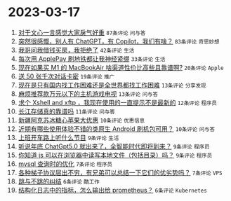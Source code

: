 # 2023-03-17

1. [对于文心一言感觉大家戾气好重](https://www.v2ex.com/t/924741) `87条评论` `问与答`
1. [突然很感慨，别人有 ChatGPT，有 Copilot，我们有啥？](https://www.v2ex.com/t/924746) `83条评论` `奇思妙想`
1. [我哥问我借钱买房，我拒绝了](https://www.v2ex.com/t/924735) `42条评论` `生活`
1. [每次用 ApplePay 刷地铁都让我神经紧绷](https://www.v2ex.com/t/924739) `33条评论` `生活`
1. [现在如果买 M1 的 MacBookAir 啥渠道性价比高些且靠谱啊?](https://www.v2ex.com/t/924733) `20条评论` `Apple`
1. [送 50 张千次对话卡密](https://www.v2ex.com/t/924713) `19条评论` `推广`
1. [现在是只有国内找工作困难还是全世界都找工作困难](https://www.v2ex.com/t/924760) `13条评论` `分享发现`
1. [麻烦推荐款万元以下的主机游戏电视](https://www.v2ex.com/t/924714) `13条评论` `问与答`
1. [求个 Xshell and xftp ，我现在使用的一直提示不是最新的](https://www.v2ex.com/t/924761) `12条评论` `程序员`
1. [长江存储真的靠谱吗](https://www.v2ex.com/t/924773) `11条评论` `问与答`
1. [新疆阿克苏冰糖心苹果大优惠](https://www.v2ex.com/t/924743) `10条评论` `优惠信息`
1. [近期有哪些使用体验不错的类原生 Android 刷机包可用？](https://www.v2ex.com/t/924718) `10条评论` `问与答`
1. [上班开车路上听什么节目](https://www.v2ex.com/t/924756) `9条评论` `生活`
1. [听说年底 ChatGpt5.0 就出来了，全智能时代即将到来？](https://www.v2ex.com/t/924728) `9条评论` `程序员`
1. [你知道 js 可以在浏览器中读写本地文件（包括目录）吗？](https://www.v2ex.com/t/924721) `9条评论` `程序员`
1. [mysql 查询时的优化](https://www.v2ex.com/t/924774) `7条评论` `程序员`
1. [各种梯子协议层出不穷，有兄弟可以总结一下它们的优劣势吗？](https://www.v2ex.com/t/924742) `7条评论` `VPS`
1. [跳与不跳的纠结](https://www.v2ex.com/t/924777) `6条评论` `酷工作`
1. [结构化日志中的指标，怎么输出给 prometheus？](https://www.v2ex.com/t/924710) `6条评论` `Kubernetes`
